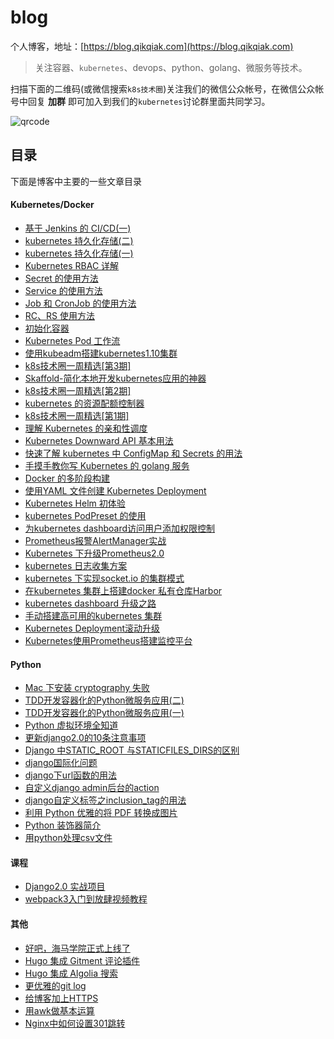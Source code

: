 # blog
个人博客，地址：[https://blog.qikqiak.com](https://blog.qikqiak.com)

> 关注容器、`kubernetes`、devops、python、golang、微服务等技术。

扫描下面的二维码(或微信搜索`k8s技术圈`)关注我们的微信公众帐号，在微信公众帐号中回复 **加群** 即可加入到我们的`kubernetes`讨论群里面共同学习。

![qrcode](https://blog.qikqiak.com/img/posts/qrcode_for_gh_d6dd87b6ceb4_430.jpg)


## 目录
下面是博客中主要的一些文章目录

#### Kubernetes/Docker
 * [基于 Jenkins 的 CI/CD(一)](https://blog.qikqiak.com/post/kubernetes-jenkins1)
 * [kubernetes 持久化存储(二)](https://blog.qikqiak.com/post/kubernetes-persistent-volume2)
 * [kubernetes 持久化存储(一)](https://blog.qikqiak.com/post/kubernetes-persistent-volume1)
 * [Kubernetes RBAC 详解](https://blog.qikqiak.com/post/use-rbac-in-k8s)
 * [Secret 的使用方法](https://blog.qikqiak.com/post/use-secret-in-k8s)
 * [Service 的使用方法](https://blog.qikqiak.com/post/use-service-in-k8s)
 * [Job 和 CronJob 的使用方法](https://blog.qikqiak.com/post/use-job-cronjob)
 * [RC、RS 使用方法](https://blog.qikqiak.com/post/use-rc-rs-manage-pod)
 * [初始化容器](https://blog.qikqiak.com/post/pod-init-container/)
 * [Kubernetes Pod 工作流](https://blog.qikqiak.com/post/pod-workflow)
 * [使用kubeadm搭建kubernetes1.10集群](https://blog.qikqiak.com/post/use-kubeadm-install-kubernetes-1.10)
 * [k8s技术圈一周精选[第3期]](https://blog.qikqiak.com/post/k8s-tech-weekly-collection-phase3/)
 * [Skaffold-简化本地开发kubernetes应用的神器](https://blog.qikqiak.com/post/skaffold-simple-local-develop-k8s-app-tools/)
 * [k8s技术圈一周精选[第2期]](https://blog.qikqiak.com/post/k8s-tech-weekly-collection-phase2/)
 * [kubernetes 的资源配额控制器](https://blog.qikqiak.com/post/kubernetes-resource-quota-usage/)
 * [k8s技术圈一周精选[第1期]](https://blog.qikqiak.com/post/k8s-tech-weekly-collection-phase1/)
 * [理解 Kubernetes 的亲和性调度](https://blog.qikqiak.com/post/understand-kubernetes-affinity)
 * [Kubernetes Downward API 基本用法](https://blog.qikqiak.com/post/use-downward-api-get-pod-info/)
 * [快速了解 kubernetes 中 ConfigMap 和 Secrets 的用法](https://blog.qikqiak.com/post/understand-kubernetes-configmap-and-secrets/)
 * [手摸手教你写 Kubernetes 的 golang 服务](https://blog.qikqiak.com/post/write-kubernets-golang-service-step-by-step/)
 * [Docker 的多阶段构建](https://blog.qikqiak.com/post/multi-stage-build-for-docker/)
 * [使用YAML 文件创建 Kubernetes Deployment](https://blog.qikqiak.com/post/use-yaml-create-kubernetes-deployment/)
 * [Kubernetes Helm 初体验](https://blog.qikqiak.com/post/first-use-helm-on-kubernetes/)
 * [kubernetes PodPreset 的使用](https://blog.qikqiak.com/post/how-to-use-podpreset-in-kubernetes/)
 * [为kubernetes dashboard访问用户添加权限控制](https://blog.qikqiak.com/post/add-authorization-for-kubernetes-dashboard/)
 * [Prometheus报警AlertManager实战](https://blog.qikqiak.com/post/alertmanager-of-prometheus-in-practice/)
 * [Kubernetes 下升级Prometheus2.0](https://blog.qikqiak.com/post/update-prometheus-2-in-kubernetes)
 * [kubernetes 日志收集方案](https://blog.qikqiak.com/post/kubernetes-logs-collect/)
 * [kubernetes 下实现socket.io 的集群模式](https://blog.qikqiak.com/post/socketio-multiple-nodes-in-kubernetes/)
 * [在kubernetes 集群上搭建docker 私有仓库Harbor](https://blog.qikqiak.com/post/install-docker-registry-harbor-in-kubernetes/)
 * [kubernetes dashboard 升级之路](https://blog.qikqiak.com/post/update-kubernetes-dashboard-more-secure/)
 * [手动搭建高可用的kubernetes 集群](https://blog.qikqiak.com/post/manual-install-high-available-kubernetes-cluster/)
 * [Kubernetes Deployment滚动升级](https://blog.qikqiak.com/post/kubernetes-rollout-update/)
 * [Kubernetes使用Prometheus搭建监控平台](https://blog.qikqiak.com/post/kubernetes-monitor-prometheus-grafana/)

#### Python
 * [Mac 下安装 cryptography 失败](https://blog.qikqiak.com/post/install-cryptography-failed-in-mac/)
 * [TDD开发容器化的Python微服务应用(二)](https://blog.qikqiak.com/post/tdd-develop-python-microservice-app-part2/)
 * [TDD开发容器化的Python微服务应用(一)](https://blog.qikqiak.com/post/tdd-develop-python-microservice-app/)
 * [Python 虚拟环境全知道](https://blog.qikqiak.com/post/python-virtualenv-all-know/)
 * [更新django2.0的10条注意事项](https://blog.qikqiak.com/post/upgrading-django-20-10-tips/)
 * [Django 中STATIC_ROOT 与STATICFILES_DIRS的区别](https://blog.qikqiak.com/post/django-staticroot-staticfilesdirs-function/)
 * [django国际化问题](https://blog.qikqiak.com/post/django-i18n/)
 * [django下url函数的用法](https://blog.qikqiak.com/post/django-url-function-usage/)
 * [自定义django admin后台的action](https://blog.qikqiak.com/post/custom-django-admin-actions/)
 * [django自定义标签之inclusion_tag的用法](https://blog.qikqiak.com/post/django-custom-tag-inclusion_tag/)
 * [利用 Python 优雅的将 PDF 转换成图片](https://blog.qikqiak.com/post/python-convert-pdf-images/)
 * [Python 装饰器简介](https://blog.qikqiak.com/post/django-decorator-usage/)
 * [用python处理csv文件](https://blog.qikqiak.com/post/python-process-csv-file/)

#### 课程
 * [Django2.0 实战项目](https://blog.qikqiak.com/post/django20-practice-project-course/)
 * [webpack3入门到放肆视频教程](https://blog.qikqiak.com/post/webpack3-get-started/)

#### 其他
 * [好吧，海马学院正式上线了](https://blog.qikqiak.com/post/haimaxy-online/)
 * [Hugo 集成 Gitment 评论插件](https://blog.qikqiak.com/post/hugo-integrated-gitment-plugin/)
 * [Hugo 集成 Algolia 搜索](https://blog.qikqiak.com/post/hugo-integrated-algolia-search/)
 * [更优雅的git log](https://blog.qikqiak.com/post/a-better-git-log/)
 * [给博客加上HTTPS](https://blog.qikqiak.com/post/make-https-blog/)
 * [用awk做基本运算](https://blog.qikqiak.com/post/awk-base-compute/)
 * [Nginx中如何设置301跳转](https://blog.qikqiak.com/post/nginx-301-redirect/)
